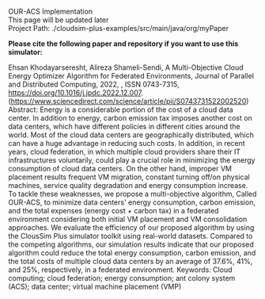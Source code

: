 OUR-ACS Implementation<br/>
This page will be updated later<br/>
Project Path: ./cloudsim-plus-examples/src/main/java/org/myPaper<br/>

<b>Please cite the following paper and repository if you want to use this simulator: </b>

Ehsan Khodayarseresht, Alireza Shameli-Sendi,
A Multi-Objective Cloud Energy Optimizer Algorithm for Federated Environments,
Journal of Parallel and Distributed Computing,
2022,
,
ISSN 0743-7315,
https://doi.org/10.1016/j.jpdc.2022.12.007.
(https://www.sciencedirect.com/science/article/pii/S0743731522002520)
Abstract: Energy is a considerable portion of the cost of a cloud data center. In addition to energy, carbon emission tax imposes another cost on data centers, which have different policies in different cities around the world. Most of the cloud data centers are geographically distributed, which can have a huge advantage in reducing such costs. In addition, in recent years, cloud federation, in which multiple cloud providers share their IT infrastructures voluntarily, could play a crucial role in minimizing the energy consumption of cloud data centers. On the other hand, improper VM placement results frequent VM migration, constant turning off/on physical machines, service quality degradation and energy consumption increase. To tackle these weaknesses, we propose a multi-objective algorithm, Called OUR-ACS, to minimize data centers' energy consumption, carbon emission, and the total expenses (energy cost + carbon tax) in a federated environment considering both initial VM placement and VM consolidation approaches. We evaluate the efficiency of our proposed algorithm by using the ClousSim Plus simulator toolkit using real-world datasets. Compared to the competing algorithms, our simulation results indicate that our proposed algorithm could reduce the total energy consumption, carbon emission, and the total costs of multiple cloud data centers by an average of 37.6%, 41%, and 25%, respectively, in a federated environment.
Keywords: Cloud computing; cloud federation; energy consumption; ant colony system (ACS); data center; virtual machine placement (VMP)
